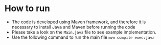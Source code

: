 # How to run

- The code is developed using Maven framework, and therefore it is necessary to install Java and Maven before running the code
- Please take a look on the `Main.java` file to see example implementation.
- Use the following command to run the main file `mvn compile exec:java`